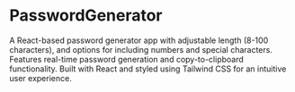 # PasswordGenerator
A React-based password generator app with adjustable length (8-100 characters), and options for including numbers and special characters. Features real-time password generation and copy-to-clipboard functionality. Built with React and styled using Tailwind CSS for an intuitive user experience.
